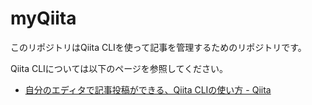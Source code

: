 # myQiita

このリポジトリはQiita CLIを使って記事を管理するためのリポジトリです。

Qiita CLIについては以下のページを参照してください。

- [自分のエディタで記事投稿ができる、Qiita CLIの使い方 - Qiita](https://qiita.com/Qiita/items/666e190490d0af90a92b#qiita-cli%E3%81%A8%E3%81%AF)
